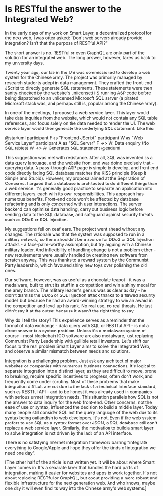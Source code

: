 # Is RESTful the answer to the Integrated Web?

In the early days of my work on Smart Layer, a decentralized protocol for the next web, I was often asked: "Don't web servers already provide integration? Isn't that the purpose of RESTful API?"

The short answer is no. RESTful or even GraphQL are only part of the solution for an integrated web. The long answer, however, takes us back to my university days.

Twenty year ago, our lab in the Uni was commissioned to develop a web system for the Chinese army. The project was primarily managed by research students adept in data management. They crafted the front-end JScript to directly generate SQL statements. These statements were then sanity-checked by the website's unlicensed IIS running ASP code before being dispatched to an unlicensed Microsoft SQL server (a pirated Microsoft stack was, and perhaps still is, popular among the Chinese army).

In one of the meetings, I proposed a web service layer. This layer would take data inquiries from the website, which would not contain any SQL table references, and focus solely on the data needed to render the UI. The web service layer would then generate the underlying SQL statement. Like this:

<p><foreign outputclass="embed-plant-uml">@startuml
        participant F as "Frontend JScript"
        participant W as "Web Service Layer"
        participant A as "SQL Server"
        F ->> W: Data enquiry (No SQL tables)
        W ->> A: Generates SQL statement
@enduml</foreign></p>

This suggestion was met with resistance. After all, SQL was invented as a data query language, and the website front end was doing precisely that - querying data. A pass-through ASP page is simple to develop, and front end code directly facing SQL database matches the KISS principle (Keep It Simple and Stupid). However, my proposal aimed at the Separation of Concerns. I argued that a database is architected to do different things than a web service. It's generally good practice to separate an application into different layers, each with its own responsibilities. This approach has numerous benefits. Front-end code won't be affected by database refactoring and is only concerned with user interactions. The server backend can optimise data handling, carry out business logic before sending data to the SQL database, and safeguard against security threats such as DDoS or SQL injection.

My suggestions fell on deaf ears. The project went ahead without any changes. The rationale was that the system was supposed to run in a military network, so there shouldn't be a source for DDoS or SQL Injection attacks - a face-palm-worthy assumption, but try arguing with a Chinese military leader. And inflexibility of handling change is not a problem either - new requirements were usually handled by creating new software from scratch anyway. This was thanks to a reward system by the Communist Party leadership, which favoured shiny new toys over polishing the old ones.

Our software, however, was as useful as a chocolate teapot - it was a medalware, built to strut its stuff in a competition and win a shiny medal for the army branch. The military leader's genius was as clear as day - he didn't dismiss the DDoS or SQL Injection attack thanks to a flawed security model, but because he had an award-winning strategy to win an award in the competition and level up his rank. No real use, no real threats. He just didn't say it at the outset because it wasn't the right thing to say.

Why do I tell the story? This experience serves as a reminder that the format of data exchange - data query with SQL or RESTful API - is not a direct answer to a system problem. Unless it's a medalware system of course - most blockchain ICO software are also medalware, just replacing Communist Party Leadership with gullible retail investors. Let's shift our focus to the real problem Smart Layer aims to solve: the Integrated Web, and observe a similar mismatch between needs and solutions.

Integration is a challenging problem. Just ask any architect of major websites or companies with numerous business connections. It's logical to separate integration into a distinct layer, as they are difficult to move, prone to breaking, require specific incentives to progress, often don't work, and frequently come under scrutiny. Most of these problems that make integration difficult are not due to the lack of a technical interface standard, such as RESTful API - and to be honest it was already used in companies with serious unmet integration needs. This situation parallels how SQL is not the answer to data inquiry for the web front-end. Other concerns, not the ease of use or syntax, influenced the decision to build a middle layer. Today many people still consider SQL not the query language of the web due to its syntax being outlandish to web developers. It's not. Even if the web system prefers to use SQL as a syntax format over JSON, a SQL database still can't replace a web service layer. Similarly, the motivation to build a smart layer to solve integration is not driven by the lack of an API interface.

There is no satisfying Internet integration framework barring "integrate everything to Google/Apple and hope they offer the kinds of integration we need one day".

[The other half of the article is not written yet. It will be about where Smart Layer comes in. It's a separate layer that handles the hard parts of integration, making it easier for websites and apps to work together. It's not about replacing RESTful or GraphQL, but about providing a more robust and flexible infrastructure for the next generation web. And who knows, maybe one day it will even find its way into the Chinese army's web systems.]
